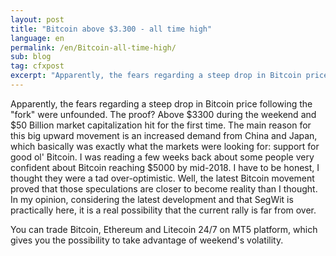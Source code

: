 ```yaml
---
layout: post
title: "Bitcoin above $3.300 - all time high"
language: en
permalink: /en/Bitcoin-all-time-high/
sub: blog
tag: cfxpost
excerpt: "Apparently, the fears regarding a steep drop in Bitcoin price following the fork were unfounded. The proof? Above $3300 during the weekend and $50 Billion market capitalization hit for the first time ..."
---
```

Apparently, the fears regarding a steep drop in Bitcoin price following the "fork" were unfounded. The proof? Above $3300 during the weekend and $50 Billion market capitalization hit for the first time. The main reason for this big upward movement is an increased demand from China and Japan, which basically was exactly what the markets were looking for: support for good ol' Bitcoin. I was reading a few weeks back about some people very confident about Bitcoin reaching $5000 by mid-2018. I have to be honest, I thought they were a tad over-optimistic. Well, the latest Bitcoin movement proved that those speculations are closer to become reality than I thought. In my opinion, considering the latest development and that SegWit is practically here, it is a real possibility that the current rally is far from over.

You can trade Bitcoin, Ethereum and Litecoin 24/7 on MT5 platform, which gives you the possibility to take advantage of weekend's volatility.
